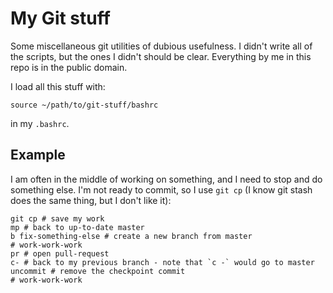 # My Git stuff

Some miscellaneous git utilities of dubious usefulness.
I didn't write all of the scripts, but the ones I didn't should be clear.
Everything by me in this repo is in the public domain.

I load all this stuff with:

    source ~/path/to/git-stuff/bashrc

in my `.bashrc`.

## Example

I am often in the middle of working on something, and I need to stop and do something else.
I'm not ready to commit, so I use `git cp` (I know git stash does the same thing, but I don't like it):

    git cp # save my work
    mp # back to up-to-date master
    b fix-something-else # create a new branch from master
    # work-work-work
    pr # open pull-request
    c- # back to my previous branch - note that `c -` would go to master
    uncommit # remove the checkpoint commit
    # work-work-work

    